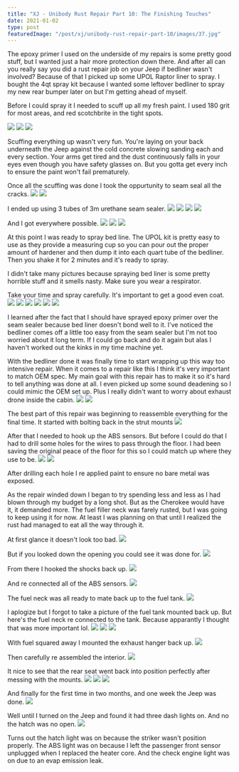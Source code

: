 ```yaml
---
title: "XJ - Unibody Rust Repair Part 10: The Finishing Touches"
date: 2021-01-02
type: post
featuredImage: "/post/xj/unibody-rust-repair-part-10/images/37.jpg"
---
```


The epoxy primer I used on the underside of my repairs is some pretty good stuff, but I wanted just a hair more protection down there. And after all can you really say you did a rust repair job on your Jeep if bedliner wasn't involved? Because of that I picked up some UPOL Raptor liner to spray. I bought the 4qt spray kit because I wanted some leftover bedliner to spray my new rear bumper later on but I'm getting ahead of myself.

Before I could spray it I needed to scuff up all my fresh paint. I used 180 grit for most areas, and red scotchbrite in the tight spots.

![](images/1.jpg)
![](images/2.jpg)
![](images/3.jpg)

Scuffing everything up wasn't very fun. You're laying on your back underneath the Jeep against the cold concrete slowing sanding each and every section. Your arms get tired and the dust continuously falls in your eyes even though you have safety glasses on. But you gotta get every inch to ensure the paint won't fail prematurely.

Once all the scuffing was done I took the oppurtunity to seam seal all the cracks.
![](images/4.jpg)
![](images/5.jpg)

I ended up using 3 tubes of 3m urethane seam sealer.
![](images/6.jpg)
![](images/7.jpg)
![](images/8.jpg)
![](images/9.jpg)

And I got everywhere possible.
![](images/10.jpg)
![](images/11.jpg)
![](images/12.jpg)

At this point I was ready to spray bed line. The UPOL kit is pretty easy to use as they provide a measuring cup so you can pour out the proper amount of hardener and then dump it into each quart tube of the bedliner. Then you shake it for 2 minutes and it's ready to spray.

I didn't take many pictures because spraying bed liner is some pretty horrible stuff and it smells nasty. Make sure you wear a respirator.

Take your time and spray carefully. It's important to get a good even coat.
![](images/13.jpg)
![](images/14.jpg)
![](images/15.jpg)
![](images/16.jpg)
![](images/20.jpg)
![](images/21.jpg)

I learned after the fact that I should have sprayed epoxy primer over the seam sealer because bed liner doesn't bond well to it. I've noticed the bedliner comes off a little too easy from the seam sealer but I'm not too worried about it long term. If I could go back and do it again but alas I haven't worked out the kinks in my time machine yet.

With the bedliner done it was finally time to start wrapping up this way too intensive repair. When it comes to a repair like this I think it's very important to match OEM spec. My main goal with this repair has to make it so it's hard to tell anything was done at all. I even picked up some sound deadening so I could mimic the OEM set up. Plus I really didn't want to worry about exhaust drone inside the cabin.
![](images/17.jpg)
![](images/18.jpg)

The best part of this repair was beginning to reassemble everything for the final time. It started with bolting back in the strut mounts
![](images/19.jpg)

After that I needed to hook up the ABS sensors. But before I could do that I had to drill some holes for the wires to pass through the floor. I had been saving the original peace of the floor for this so I could match up where they use to be.
![](images/24.jpg)
![](images/25.jpg)

After drilling each hole I re applied paint to ensure no bare metal was exposed.

As the repair winded down I began to try spending less and less as I had blown through my budget by a long shot. But as the Cherokee would have it, it demanded more. The fuel filler neck was farely rusted, but I was going to keep using it for now. At least I was planning on that until I realized the rust had managed to eat all the way through it.

At first glance it doesn't look too bad.
![](images/26.jpg)

But if you looked down the opening you could see it was done for.
![](images/27.jpg)

From there I hooked the shocks back up.
![](images/28.jpg)

And re connected all of the ABS sensors.
![](images/29.jpg)

The fuel neck was all ready to mate back up to the fuel tank.
![](images/30.jpg)

I aplogize but I forgot to take a picture of the fuel tank mounted back up. But here's the fuel neck re connected to the tank. Because apparantly I thought that was more important lol.
![](images/33.jpg)
![](images/34.jpg)
![](images/35.jpg)

With fuel squared away I mounted the exhaust hanger back up.
![](images/36.jpg)

Then carefully re assembled the interior.
![](images/37.jpg)

It nice to see that the rear seat went back into position perfectly after messing with the mounts.
![](images/38.jpg)
![](images/39.jpg)
![](images/40.jpg)

And finally for the first time in two months, and one week the Jeep was done.
![](images/41.jpg)

Well until I turned on the Jeep and found it had three dash lights on. And no the hatch was no open.
![](images/42.jpg)

Turns out the hatch light was on because the striker wasn't position properly.
The ABS light was on because I left the passenger front sensor unplugged when I replaced the heater core.
And the check engine light was on due to an evap emission leak.
